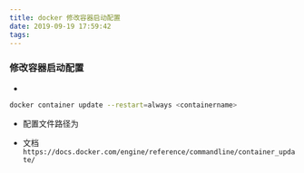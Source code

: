 ```yaml
---
title: docker 修改容器启动配置
date: 2019-09-19 17:59:42
tags:
---
```


### 修改容器启动配置

- 
```bash
docker container update --restart=always <containername>
```


- 配置文件路径为

- 文档
`https://docs.docker.com/engine/reference/commandline/container_update/`

